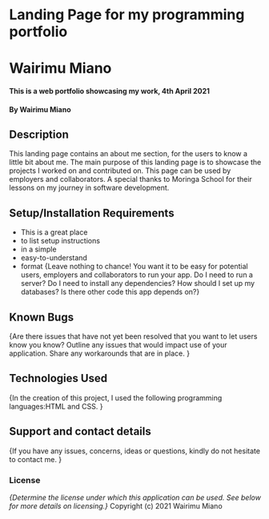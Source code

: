 # Landing Page for my programming portfolio
# Wairimu Miano
#### This is a web portfolio showcasing my work, 4th April 2021
#### By Wairimu Miano
## Description
This landing page contains an about me section, for the users to know a little bit about me. The main purpose of this landing page is to showcase the projects I worked on and contributed on. This page can be used by employers and collaborators. A special thanks to Moringa School for their lessons on my journey in software development.
## Setup/Installation Requirements
* This is a great place
* to list setup instructions
* in a simple
* easy-to-understand
* format
{Leave nothing to chance! You want it to be easy for potential users, employers and collaborators to run your app. Do I need to run a server? Do I need to install any dependencies? How should I set up my databases? Is there other code this app depends on?}
## Known Bugs
{Are there issues that have not yet been resolved that you want to let users know you know? Outline any issues that would impact use of your application. Share any workarounds that are in place. }
## Technologies Used
{In the creation of this project, I used the following programming languages:HTML and CSS. }
## Support and contact details
{If you have any issues, concerns, ideas or questions, kindly do not hesitate to contact me. }
### License
*{Determine the license under which this application can be used.  See below for more details on licensing.}*
Copyright (c) 2021 Wairimu Miano
